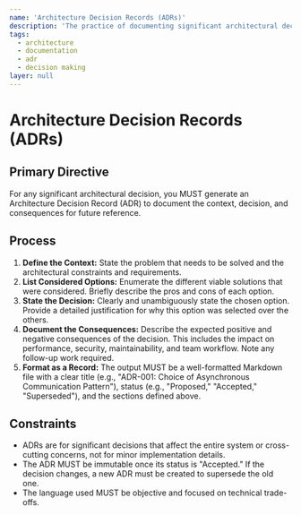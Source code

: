 ```yaml
---
name: 'Architecture Decision Records (ADRs)'
description: 'The practice of documenting significant architectural decisions, their context, and their consequences in a lightweight text file.'
tags:
  - architecture
  - documentation
  - adr
  - decision making
layer: null
---
```


# Architecture Decision Records (ADRs)

## Primary Directive

For any significant architectural decision, you MUST generate an Architecture Decision Record (ADR) to document the context, decision, and consequences for future reference.

## Process

1.  **Define the Context:** State the problem that needs to be solved and the architectural constraints and requirements.
2.  **List Considered Options:** Enumerate the different viable solutions that were considered. Briefly describe the pros and cons of each option.
3.  **State the Decision:** Clearly and unambiguously state the chosen option. Provide a detailed justification for why this option was selected over the others.
4.  **Document the Consequences:** Describe the expected positive and negative consequences of the decision. This includes the impact on performance, security, maintainability, and team workflow. Note any follow-up work required.
5.  **Format as a Record:** The output MUST be a well-formatted Markdown file with a clear title (e.g., "ADR-001: Choice of Asynchronous Communication Pattern"), status (e.g., "Proposed," "Accepted," "Superseded"), and the sections defined above.

## Constraints

- ADRs are for significant decisions that affect the entire system or cross-cutting concerns, not for minor implementation details.
- The ADR MUST be immutable once its status is "Accepted." If the decision changes, a new ADR must be created to supersede the old one.
- The language used MUST be objective and focused on technical trade-offs.
